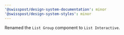 ```yaml
---
'@swisspost/design-system-documentation': minor
'@swisspost/design-system-styles': minor
---
```


Renamed the `List Group` component to `List Interactive`.
